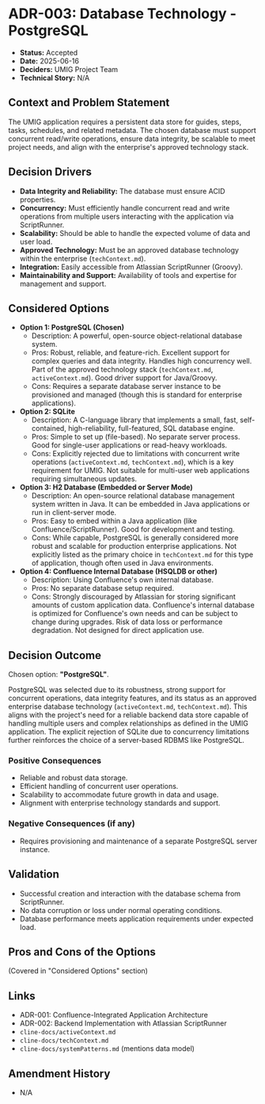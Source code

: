 # ADR-003: Database Technology - PostgreSQL

* **Status:** Accepted
* **Date:** 2025-06-16
* **Deciders:** UMIG Project Team
* **Technical Story:** N/A

## Context and Problem Statement

The UMIG application requires a persistent data store for guides, steps, tasks, schedules, and related metadata. The chosen database must support concurrent read/write operations, ensure data integrity, be scalable to meet project needs, and align with the enterprise's approved technology stack.

## Decision Drivers

* **Data Integrity and Reliability:** The database must ensure ACID properties.
* **Concurrency:** Must efficiently handle concurrent read and write operations from multiple users interacting with the application via ScriptRunner.
* **Scalability:** Should be able to handle the expected volume of data and user load.
* **Approved Technology:** Must be an approved database technology within the enterprise (`techContext.md`).
* **Integration:** Easily accessible from Atlassian ScriptRunner (Groovy).
* **Maintainability and Support:** Availability of tools and expertise for management and support.

## Considered Options

* **Option 1: PostgreSQL (Chosen)**
  * Description: A powerful, open-source object-relational database system.
  * Pros: Robust, reliable, and feature-rich. Excellent support for complex queries and data integrity. Handles high concurrency well. Part of the approved technology stack (`techContext.md`, `activeContext.md`). Good driver support for Java/Groovy.
  * Cons: Requires a separate database server instance to be provisioned and managed (though this is standard for enterprise applications).
* **Option 2: SQLite**
  * Description: A C-language library that implements a small, fast, self-contained, high-reliability, full-featured, SQL database engine.
  * Pros: Simple to set up (file-based). No separate server process. Good for single-user applications or read-heavy workloads.
  * Cons: Explicitly rejected due to limitations with concurrent write operations (`activeContext.md`, `techContext.md`), which is a key requirement for UMIG. Not suitable for multi-user web applications requiring simultaneous updates.
* **Option 3: H2 Database (Embedded or Server Mode)**
  * Description: An open-source relational database management system written in Java. It can be embedded in Java applications or run in client-server mode.
  * Pros: Easy to embed within a Java application (like Confluence/ScriptRunner). Good for development and testing.
  * Cons: While capable, PostgreSQL is generally considered more robust and scalable for production enterprise applications. Not explicitly listed as the primary choice in `techContext.md` for this type of application, though often used in Java environments.
* **Option 4: Confluence Internal Database (HSQLDB or other)**
  * Description: Using Confluence's own internal database.
  * Pros: No separate database setup required.
  * Cons: Strongly discouraged by Atlassian for storing significant amounts of custom application data. Confluence's internal database is optimized for Confluence's own needs and can be subject to change during upgrades. Risk of data loss or performance degradation. Not designed for direct application use.

## Decision Outcome

Chosen option: **"PostgreSQL"**.

PostgreSQL was selected due to its robustness, strong support for concurrent operations, data integrity features, and its status as an approved enterprise database technology (`activeContext.md`, `techContext.md`). This aligns with the project's need for a reliable backend data store capable of handling multiple users and complex relationships as defined in the UMIG application. The explicit rejection of SQLite due to concurrency limitations further reinforces the choice of a server-based RDBMS like PostgreSQL.

### Positive Consequences

* Reliable and robust data storage.
* Efficient handling of concurrent user operations.
* Scalability to accommodate future growth in data and usage.
* Alignment with enterprise technology standards and support.

### Negative Consequences (if any)

* Requires provisioning and maintenance of a separate PostgreSQL server instance.

## Validation

* Successful creation and interaction with the database schema from ScriptRunner.
* No data corruption or loss under normal operating conditions.
* Database performance meets application requirements under expected load.

## Pros and Cons of the Options

(Covered in "Considered Options" section)

## Links

* ADR-001: Confluence-Integrated Application Architecture
* ADR-002: Backend Implementation with Atlassian ScriptRunner
* `cline-docs/activeContext.md`
* `cline-docs/techContext.md`
* `cline-docs/systemPatterns.md` (mentions data model)

## Amendment History

* N/A